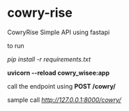 # cowry-rise
CowryRise Simple API using fastapi


to run

*pip install -r requirements.txt*

**uvicorn --reload cowry_wisee:app**

call the endpoint using  **POST /cowry/**

sample call *http://127.0.0.1:8000/cowry/*

